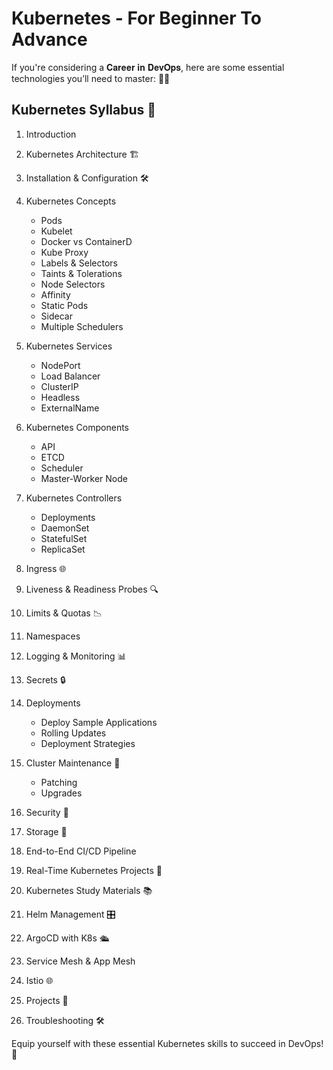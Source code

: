 # Kubernetes - For Beginner To Advance

If you're considering a 𝐂𝐚𝐫𝐞𝐞𝐫 𝐢𝐧 𝐃𝐞𝐯𝐎𝐩𝐬, here are some essential technologies you’ll need to master: 💼🚀  


## Kubernetes Syllabus 📘

1. Introduction  
2. Kubernetes Architecture 🏗️  
3. Installation & Configuration 🛠️  
4. Kubernetes Concepts 
   - Pods  
   - Kubelet  
   - Docker vs ContainerD  
   - Kube Proxy  
   - Labels & Selectors  
   - Taints & Tolerations  
   - Node Selectors  
   - Affinity  
   - Static Pods  
   - Sidecar  
   - Multiple Schedulers  

5. Kubernetes Services 
   - NodePort  
   - Load Balancer  
   - ClusterIP  
   - Headless  
   - ExternalName  

6. Kubernetes Components 
   - API  
   - ETCD  
   - Scheduler  
   - Master-Worker Node  

7. Kubernetes Controllers 
   - Deployments  
   - DaemonSet  
   - StatefulSet  
   - ReplicaSet  

8. Ingress 🌐  
9. Liveness & Readiness Probes 🔍  
10. Limits & Quotas 📉  
11. Namespaces  
12. Logging & Monitoring 📊  
13. Secrets 🔒  
14. Deployments 
    - Deploy Sample Applications  
    - Rolling Updates  
    - Deployment Strategies  

15. Cluster Maintenance 🔄  
    - Patching
    - Upgrades   

16. Security 🔐  
17. Storage 💾  
18. End-to-End CI/CD Pipeline  
19. Real-Time Kubernetes Projects 📂  
20. Kubernetes Study Materials 📚  
21. Helm Management 🎛️  
22. ArgoCD with K8s 🛳️  
23. Service Mesh & App Mesh  
24. Istio 🌐  
25. Projects 📂  
26. Troubleshooting 🛠️  

Equip yourself with these essential Kubernetes skills to succeed in DevOps! 🚀